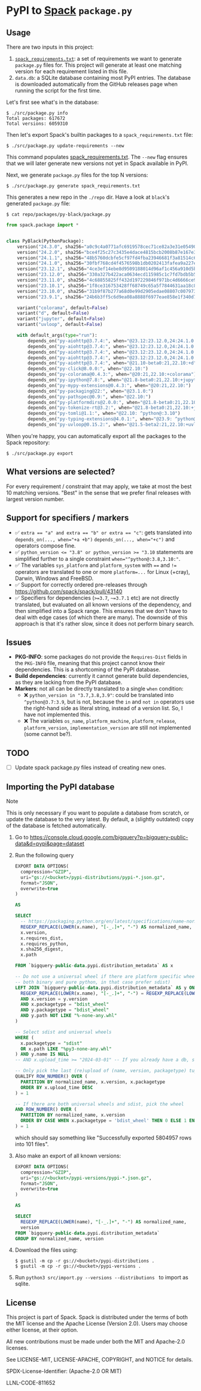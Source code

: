 # PyPI to [Spack](https://www.github.com/spack/spack) `package.py`

## Usage

There are two inputs in this project:

1. [`spack_requirements.txt`](spack_requirements.txt): a set of requirements we want to generate
   `package.py` files for. This project will generate at least one matching version for each
    requirement listed in this file.
2. `data.db`: a SQLite database containing most PyPI entries. The database is downloaded
    automatically from the GitHub releases page when running the script for the first time.

Let's first see what's in the database:

```console
$ ./src/package.py info
Total packages: 617672
Total versions: 6059310
```

Then let's export Spack's builtin packages to a `spack_requirements.txt` file:

```console
$ ./src/package.py update-requirements --new
```

This command populates [spack_requirements.txt](spack_requirements.txt). The `--new` flag ensures
that we will later generate new versions not yet in Spack available in PyPI.

Next, we generate `package.py` files for the top N versions:

```console
$ ./src/package.py generate spack_requirements.txt
```

This generates a new repo in the `./repo` dir. Have a look at `black`'s generated `package.py`
file:

```console
$ cat repo/packages/py-black/package.py
```

```python
from spack.package import *


class PyBlack(PythonPackage):
    version("24.3.0", sha256="a0c9c4a0771afc6919578cec71ce82a3e31e054904e7197deacbc9382671c41f", url="https://pypi.org/packages/8f/5f/bac24a952668c7482cfdb4ebf91ba57a796c9da8829363a772040c1a3312/black-24.3.0.tar.gz")
    version("24.2.0", sha256="bce4f25c27c3435e4dace4815bcb2008b87e167e3bf4ee47ccdc5ce906eb4894", url="https://pypi.org/packages/29/69/f3ab49cdb938b3eecb048fa64f86bdadb1fac26e92c435d287181d543b0a/black-24.2.0.tar.gz")
    version("24.1.1", sha256="48b5760dcbfe5cf97fd4fba23946681f3a81514c6ab8a45b50da67ac8fbc6c7b", url="https://pypi.org/packages/77/ec/a429d15d2e7f996203bff98e2b2e84ad4cb3de318de147b0038dc93fbc71/black-24.1.1.tar.gz")
    version("24.1.0", sha256="30fbf768cd4f4576598b1db0202413fafea9a227ef808d1a12230c643cefe9fc", url="https://pypi.org/packages/ea/19/33d4f2f0babcbc07d3e2c058a64c76606cf19884a600536c837aaf4e4f2d/black-24.1.0.tar.gz")
    version("23.12.1", sha256="4ce3ef14ebe8d9509188014d96af1c456a910d5b5cbf434a09fef7e024b3d0d5", url="https://pypi.org/packages/fd/f4/a57cde4b60da0e249073009f4a9087e9e0a955deae78d3c2a493208d0c5c/black-23.12.1.tar.gz")
    version("23.12.0", sha256="330a327b422aca0634ecd115985c1c7fd7bdb5b5a2ef8aa9888a82e2ebe9437a", url="https://pypi.org/packages/5a/73/618bcfd4a4868d52c02ff7136ec60e9d63bc83911d3d8b4998e42acf9557/black-23.12.0.tar.gz")
    version("23.11.0", sha256="4c68855825ff432d197229846f971bc4d6666ce90492e5b02013bcaca4d9ab05", url="https://pypi.org/packages/ef/21/c2d38c7c98a089fd0f7e1a8be16c07f141ed57339b3082737de90db0ca59/black-23.11.0.tar.gz")
    version("23.10.1", sha256="1f8ce316753428ff68749c65a5f7844631aa18c8679dfd3ca9dc1a289979c258", url="https://pypi.org/packages/36/bf/a462f36723824c60dc3db10528c95656755964279a6a5c287b4f9fd0fa84/black-23.10.1.tar.gz")
    version("23.10.0", sha256="31b9f87b277a68d0e99d2905edae08807c007973eaa609da5f0c62def6b7c0bd", url="https://pypi.org/packages/2d/e0/8433441b0236b9d795ffbf5750f98144e0378b6e20401ba4d2db30b99a5c/black-23.10.0.tar.gz")
    version("23.9.1", sha256="24b6b3ff5c6d9ea08a8888f6977eae858e1f340d7260cf56d70a49823236b62d", url="https://pypi.org/packages/12/c3/257adbdbf2cc60bf844b5c0e3791a9d49e4fb4f7bcd8a2e875824ca0b7bc/black-23.9.1.tar.gz")

    variant("colorama", default=False)
    variant("d", default=False)
    variant("jupyter", default=False)
    variant("uvloop", default=False)

    with default_args(type="run"):
        depends_on("py-aiohttp@3.7.4:", when="@23.12:23.12.0,24:24.1.0 platform=linux")
        depends_on("py-aiohttp@3.7.4:", when="@23.12:23.12.0,24:24.1.0 platform=freebsd")
        depends_on("py-aiohttp@3.7.4:", when="@23.12:23.12.0,24:24.1.0 platform=darwin")
        depends_on("py-aiohttp@3.7.4:", when="@23.12:23.12.0,24:24.1.0 platform=cray")
        depends_on("py-aiohttp@3.7.4:", when="@21.10-beta0:21,22.10:+d")
        depends_on("py-click@8.0.0:", when="@22.10:")
        depends_on("py-colorama@0.4.3:", when="@20:21,22.10:+colorama")
        depends_on("py-ipython@7.8:", when="@21.8-beta0:21,22.10:+jupyter")
        depends_on("py-mypy-extensions@0.4.3:", when="@20:21,22.10:")
        depends_on("py-packaging@22:", when="@23.1.0:")
        depends_on("py-pathspec@0.9:", when="@22.10:")
        depends_on("py-platformdirs@2.0.0:", when="@21.8-beta0:21,22.10:")
        depends_on("py-tokenize-rt@3.2:", when="@21.8-beta0:21,22.10:+jupyter")
        depends_on("py-tomli@1.1:", when="@22.10: ^python@:3.10")
        depends_on("py-typing-extensions@4.0.1:", when="@23.9: ^python@:3.10")
        depends_on("py-uvloop@0.15.2:", when="@21.5-beta2:21,22.10:+uvloop")


```

When you're happy, you can automatically export all the packages to the Spack repository:

```console
$ ./src/package.py export
```

## What versions are selected?

For every requirement / constraint that may apply, we take at most the best 10 matching versions.
"Best" in the sense that we prefer final releases with largest version number.

## Support for specifiers / markers
- ✅ `extra == "a" and extra == "b" or extra == "c"`: gets translated into
  `depends_on(..., when="+a +b")` `depends_on(..., when="+c")` and operators compose fine.
- ✅ `python_version <= "3.8" or python_version >= "3.10` statements are simplified further
  to a single constraint `when="^python@:3.8,3.10:"`.
- ✅ The variables `sys_platform` and `platform_system` with `==` and `!=` operators are
  translated to one or more `platform=...` for Linux (+cray), Darwin, Windows and FreeBSD.
- ✅ Support for correctly ordered pre-releases through https://github.com/spack/spack/pull/43140
- ✅ Specifiers for dependencies (`>=3.7`, `~=3.7.1` etc) are not directly translated, but
  evaluated on all known versions of the dependency, and then simplified into a Spack range. This
  ensures that we don't have to deal with edge cases (of which there are many). The downside of
  this approach is that it's rather slow, since it does not perform binary search.


## Issues

- **PKG-INFO**: some packages do not provide the `Requires-Dist` fields in the `PKG-INFO` file,
  meaning that this project cannot know their dependencies. This is a shortcoming of the PyPI
  database.
- **Build dependencies**: currently it cannot generate build dependencies, as they are lacking
  from the PyPI database.
- **Markers**: not all can be directly translated to a single `when` condition:
  - ❌ `python_version in "3.7,3.8,3.9"`: could be translated into `^python@3.7:3.9`, but is not,
    because the `in` and `not in` operators use the right-hand side as literal string, instead of
    a version list. So, I have not implemented this.
  - ❌ The variables `os_name`, `platform_machine`, `platform_release`, `platform_version`,
  `implementation_version` are still not implemented (some cannot be?).

## TODO

- [ ] Update spack package.py files instead of creating new ones.

## Importing the PyPI database

> [!NOTE]  
> This is only necessary if you want to populate a database from scratch, or update the database
> to the very latest. By default, a (slightly outdated) copy of the database is fetched
> automatically.

1. Go to https://console.cloud.google.com/bigquery?p=bigquery-public-data&d=pypi&page=dataset
2. Run the following query

   ```sql
   EXPORT DATA OPTIONS(
     compression="GZIP",
     uri="gs://<bucket>/pypi-distributions/pypi-*.json.gz",
     format="JSON",
     overwrite=true
   )

   AS

   SELECT
     -- https://packaging.python.org/en/latest/specifications/name-normalization/
     REGEXP_REPLACE(LOWER(x.name), "[-_.]+", "-") AS normalized_name,
     x.version,
     x.requires_dist,
     x.requires_python,
     x.sha256_digest,
     x.path

   FROM `bigquery-public-data.pypi.distribution_metadata` AS x

   -- Do not use a universal wheel if there are platform specific wheels (e.g. black can be built
   -- both binary and pure python, in that case prefer sdist)
   LEFT JOIN `bigquery-public-data.pypi.distribution_metadata` AS y ON (
     REGEXP_REPLACE(LOWER(x.name), "[-_.]+", "-") = REGEXP_REPLACE(LOWER(y.name), "[-_.]+", "-")
     AND x.version = y.version
     AND x.packagetype = "bdist_wheel"
     AND y.packagetype = "bdist_wheel"
     AND y.path NOT LIKE "%-none-any.whl"
   )

   -- Select sdist and universal wheels
   WHERE (
     x.packagetype = "sdist"
     OR x.path LIKE "%py3-none-any.whl"
   ) AND y.name IS NULL
   -- AND x.upload_time >= "2024-03-01" -- If you already have a db, set this to last time fetched

   -- Only pick the last (re)upload of (name, version, packagetype) tuples
   QUALIFY ROW_NUMBER() OVER (
     PARTITION BY normalized_name, x.version, x.packagetype
     ORDER BY x.upload_time DESC
   ) = 1

   -- If there are both universal wheels and sdist, pick the wheel
   AND ROW_NUMBER() OVER (
     PARTITION BY normalized_name, x.version
     ORDER BY CASE WHEN x.packagetype = 'bdist_wheel' THEN 0 ELSE 1 END
   ) = 1
   ```
   which should say something like "Successfully exported 5804957 rows into 101 files".

3. Also make an export of all known versions:

   ```sql
   EXPORT DATA OPTIONS(
     compression="GZIP",
     uri="gs://<bucket>/pypi-versions/pypi-*.json.gz",
     format="JSON",
     overwrite=true
   )

   AS

   SELECT
     REGEXP_REPLACE(LOWER(name), "[-_.]+", "-") AS normalized_name,
     version
   FROM `bigquery-public-data.pypi.distribution_metadata`
   GROUP BY normalized_name, version
   ```
4. Download the files using:
   ```console
   $ gsutil -m cp -r gs://<bucket>/pypi-distributions .
   $ gsutil -m cp -r gs://<bucket>/pypi-versions .
   ```
4. Run `python3 src/import.py --versions --distributions ` to import as sqlite.


## License

This project is part of Spack. Spack is distributed under the terms of both the
MIT license and the Apache License (Version 2.0). Users may choose either
license, at their option.

All new contributions must be made under both the MIT and Apache-2.0 licenses.

See LICENSE-MIT, LICENSE-APACHE, COPYRIGHT, and NOTICE for details.

SPDX-License-Identifier: (Apache-2.0 OR MIT)

LLNL-CODE-811652
